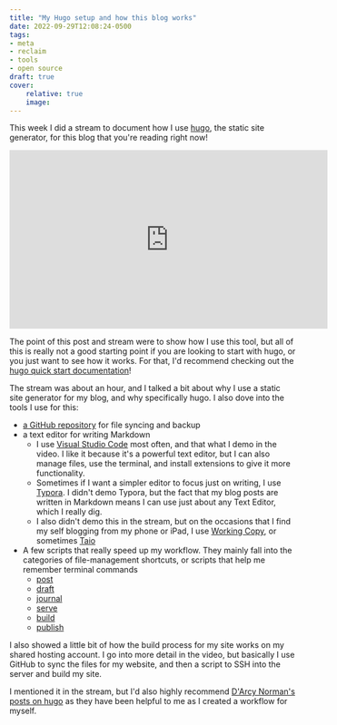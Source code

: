 ```yaml
---
title: "My Hugo setup and how this blog works"
date: 2022-09-29T12:08:24-0500
tags:
- meta
- reclaim
- tools
- open source
draft: true
cover:
    relative: true
    image:
---
```


This week I did a stream to document how I use [hugo](https://gohugo.io/), the static site generator, for this blog that you're reading right now!

<iframe title="My Hugo setup" src="https://video.jadin.me/videos/embed/b43de357-9c77-47d9-ac99-01527410a906" allowfullscreen="" sandbox="allow-same-origin allow-scripts allow-popups" width="560" height="315" frameborder="0"></iframe>

The point of this post and stream were to show how I use this tool, but all of this is really not a good starting point if you are looking to start with hugo, or you just want to see how it works. For that, I'd recommend checking out the [hugo quick start documentation](https://gohugo.io/getting-started/quick-start/)!

The stream was about an hour, and I talked a bit about why I use a static site generator for my blog, and why specifically hugo. I also dove into the tools I use for this:

- [a GitHub repository](https://github.com/TaylorJadin/jadin.me/) for file syncing and backup
- a text editor for writing Markdown
  - I use [Visual Studio Code](https://code.visualstudio.com/) most often, and that what I demo in the video. I like it because it's a powerful text editor, but I can also manage files, use the terminal, and install extensions to give it more functionality.
  - Sometimes if I want a simpler editor to focus just on writing, I use [Typora](https://typora.io/). I didn't demo Typora, but the fact that my blog posts are written in Markdown means I can use just about any Text Editor, which I really dig. 
  - I also didn't demo this in the stream, but on the occasions that I find my self blogging from my phone or iPad, I use [Working Copy](https://workingcopy.app/), or sometimes [Taio](https://taio.app/)
- A few scripts that really speed up my workflow. They mainly fall into the categories of file-management shortcuts, or scripts that help me remember terminal commands
  - [post](https://github.com/TaylorJadin/jadin.me/blob/main/post)
  - [draft](https://github.com/TaylorJadin/jadin.me/blob/main/draft)
  - [journal](https://github.com/TaylorJadin/jadin.me/blob/main/journal)
  - [serve](https://github.com/TaylorJadin/jadin.me/blob/main/serve)
  - [build](https://github.com/TaylorJadin/jadin.me/blob/main/build)
  - [publish](https://github.com/TaylorJadin/jadin.me/blob/main/publish)

I also showed a little bit of how the build process for my site works on my shared hosting account. I go into more detail in the video, but basically I use GitHub to sync the files for my website, and then a script to SSH into the server and build my site. 

I mentioned it in the stream, but I'd also highly recommend [D'Arcy Norman's posts on hugo](https://darcynorman.net/tags/hugo/) as they have been helpful to me as I created a workflow for myself. 
